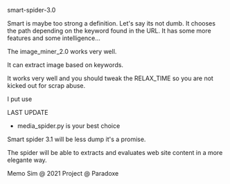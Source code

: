 
smart-spider-3.0 

Smart is maybe too strong a definition. Let's say its not dumb. It chooses the path depending on the keyword found in the URL. It has some more features and some intelligence...

The image_miner_2.0 works very well. 

It can extract image based on keywords.   

It works very well and you should tweak the RELAX_TIME so you are not kicked out for scrap abuse.

I put use 

LAST UPDATE

- media_spider.py is your best choice
  
Smart spider 3.1 will be less dump it's a promise.

The spider will be able to extracts and evaluates web site content in a more elegante way.

Memo Sim @ 2021
Project @ Paradoxe

